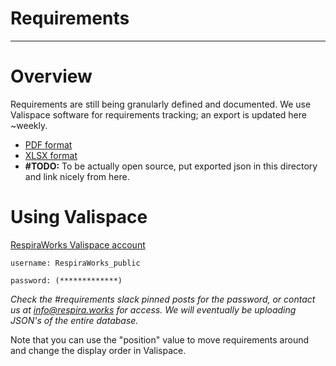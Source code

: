 # Requirements

-------------

# Overview

Requirements are still being granularly defined and documented. We use Valispace software for requirements tracking; an export is updated here ~weekly.

* [PDF format](assets/system-reqs.pdf)
* [XLSX format](assets/system-reqs.xlsx)
* **#TODO:** To be actually open source, put exported json in this directory and link nicely from here.


# Using Valispace


[RespiraWorks Valispace account](https://covent-19.valispace.com/specifications/requirements)

`username: RespiraWorks_public`

`password: (*************)`

*Check the #requirements slack pinned posts for the password, or contact us at info@respira.works for access. We will eventually be uploading JSON's of the entire database.*

Note that you can use the "position" value to move requirements around and change the display order in Valispace.
